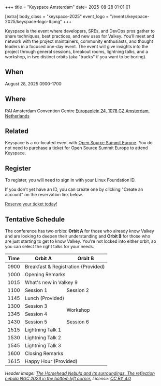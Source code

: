 +++
title = "Keyspace Amsterdam"
date= 2025-08-28 01:01:01

[extra]
body_class = "keyspace-2025"
event_logo = "/events/keyspace-2025/keyspace-logo-6.png"
+++

Keyspace is the event where developers, SREs, and DevOps pros gather to share techniques, best practices, and new uses for Valkey. You’ll meet and network with the project maintainers, community enthusiasts, and thought leaders in a focused one-day event. The event will give insights into the project through general sessions, breakout rooms, lightning talks, and a workshop, in two distinct orbits (aka "tracks" if you want to be boring).

## When

August 28, 2025 0900-1700

## Where

RAI Amsterdam Convention Centre [Europaplein 24, 1078 GZ Amsterdam, Netherlands](https://www.google.com/maps/place/Amsterdam+RAI/@52.3411938,4.8860407,1232m/data=!3m2!1e3!4b1!4m6!3m5!1s0x47c60a1f63d57e25:0xa08f37a724d09338!8m2!3d52.3411906!4d4.8886156!16s%2Fm%2F064pf4f?entry=ttu&g_ep=EgoyMDI1MDcwOS4wIKXMDSoASAFQAw%3D%3D)

## Related

Keyspace is a co-located event with [Open Source Summit Europe](https://events.linuxfoundation.org/open-source-summit-europe/). You do not need to purchase a ticket for Open Source Summit Europe to attend Keyspace.

## Register

To register, you will need to sign in with your Linux Foundation ID.

If you don't yet have an ID, you can create one by clicking "Create an account" on the reservation link below.

[Reserve your ticket today!](https://register.linuxfoundation.org/keyspace-2025)

## Tentative Schedule

The conference has two orbits: **Orbit A** for those who already know Valkey and are looking to deepen their understanding and **Orbit B** for those who are just starting to get to know Valkey. You're not locked into either orbit, so you can select the right talks for your needs.

<table>
    <thead>
        <tr><th>Time</th><th>Orbit A</th><th>Orbit B</th></tr>
    </thead>
    <tbody>
        <tr><td>0900</td><td colspan="2">Breakfast & Registration (Provided)</td></tr>
        <tr><td>1000</td><td colspan="2">Opening Remarks</td></tr>
        <tr><td>1015</td><td colspan="2">What's new in Valkey 9</td></tr>
        <tr><td>1100</td><td>Session 1</td><td>Session 2</td></tr>
        <tr><td>1145</td><td colspan="2">Lunch (Provided)</td></tr>
        <tr><td>1300</td><td>Session 3</td><td rowspan="2">Workshop</td></tr>
        <tr><td>1345</td><td>Session 4</td></tr>
        <tr><td>1430</td><td>Session 5</td><td>Session 6</td></tr>
        <tr><td>1515</td><td colspan="2">Lightning Talk 1</td></tr>
        <tr><td>1530</td><td colspan="2">Lightning Talk 2</td></tr>
        <tr><td>1545</td><td colspan="2">Lightning Talk 3</td></tr>
        <tr><td>1600</td><td colspan="2">Closing Remarks</td></tr>
        <tr><td>1615</td><td colspan="2">Happy Hour (Provided)</td></tr>
    </tbody>
</table>

_Header image: [The Horsehead Nebula and its surroundings. The reflection nebula NGC 2023 in the bottom left corner.](https://en.wikipedia.org/wiki/Horsehead_Nebula#/media/File:Horsehead_and_flame_Nebulea_384mm_scope_Ha-RGB.jpg) License: [CC BY 4.0](https://creativecommons.org/licenses/by/4.0/)_
